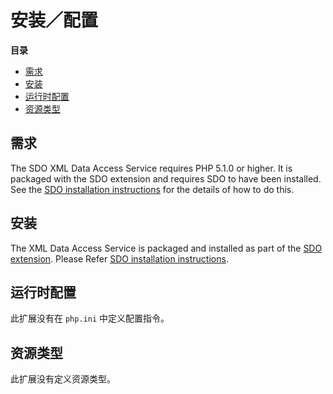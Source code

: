 安装／配置
==========

**目录**

-   [需求](/sdo-das-xml/setup.html#需求)
-   [安装](/sdo-das-xml/setup.html#安装)
-   [运行时配置](/sdo-das-xml/setup.html#运行时配置)
-   [资源类型](/sdo-das-xml/setup.html#资源类型)

需求
----

The SDO XML Data Access Service requires PHP 5.1.0 or higher. It is
packaged with the SDO extension and requires SDO to have been installed.
See the
<a href="/sdo/setup.html#安装" class="link">SDO installation instructions</a>
for the details of how to do this.

安装
----

The XML Data Access Service is packaged and installed as part of the
<a href="/ref/sdo.html" class="link">SDO extension</a>. Please Refer
<a href="/sdo/setup.html#安装" class="link">SDO installation instructions</a>.

运行时配置
----------

此扩展没有在 `php.ini` 中定义配置指令。

资源类型
--------

此扩展没有定义资源类型。
